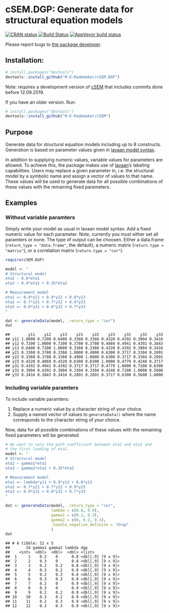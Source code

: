 
<!-- README.md is generated from README.Rmd. Please edit that file -->

# cSEM.DGP: Generate data for structural equation models

[![CRAN
status](https://www.r-pkg.org/badges/version/cSEM.DGP)](https://cran.r-project.org/package=cSEM.DGP)
[![Build
Status](https://travis-ci.com/M-E-Rademaker/cSEM.DGP.svg?branch=master)](https://travis-ci.com/M-E-Rademaker/cSEM.DGP)
[![AppVeyor build
status](https://ci.appveyor.com/api/projects/status/github/M-E-Rademaker/cSEM.DGP?branch=master&svg=true)](https://ci.appveyor.com/project/M-E-Rademaker/cSEM.DGP)

Please report bugs to [the package
developer](mailto:manuel.rademaker@uni-wuerzburg.de).

## Installation:

``` r
# install.packages("devtools")
devtools::install_github("M-E-Rademaker/cSEM.DGP")
```

Note: requires a development version of
[cSEM](https://github.com/M-E-Rademaker/cSEM) that includes commits done
before 12.09.2019.

If you have an older version. Run:

``` r
# install.packages("devtools")
devtools::install_github("M-E-Rademaker/cSEM")
```

## Purpose

Generate data for structural equation models including up to 8
constructs. Generation is based on parameter values given in [lavaan
model syntax](http://lavaan.ugent.be/tutorial/syntax1.html).

In addition to supplying numeric values, variable values for parameters
are allowed. To achieve this, the package makes use of
[lavaan](http://lavaan.ugent.be/)’s labeling capabilities. Users may
replace a given parameter in, i.e. the structural model by a symbolic
name and assign a vector of values to that name. These values will be
used to generate data for all possible combinations of these values with
the remaining fixed parameters.

## Examples

### Without variable paramters

Simply write your model as usual in lavaan model syntax. Add a fixed
numeric value for each parameter. Note, currently you must either set
all paramters or none. The type of output can be choosen. Either a
data.frame (`return_type = "data.frame"`, the default), a numeric matrix
(`return.type = "matrix"`), or a correlation matrix (`return.type =
"cor"`).

``` r
require(cSEM.DGP)

model <- "
# Structural model
eta2 ~ 0.6*eta1
eta3 ~ 0.4*eta1 + 0.35*eta2

# Measurement model
eta1 =~ 0.8*y11 + 0.9*y12 + 0.8*y13
eta2 =~ 0.7*y21 + 0.7*y22 + 0.9*y23
eta3 =~ 0.9*y31 + 0.8*y32 + 0.7*y33
"

dat <- generateData(model, .return_type = "cor")
dat
```

    ##        y11    y12    y13    y21    y22    y23    y31    y32    y33
    ## y11 1.0000 0.7200 0.6400 0.3360 0.3360 0.4320 0.4392 0.3904 0.3416
    ## y12 0.7200 1.0000 0.7200 0.3780 0.3780 0.4860 0.4941 0.4392 0.3843
    ## y13 0.6400 0.7200 1.0000 0.3360 0.3360 0.4320 0.4392 0.3904 0.3416
    ## y21 0.3360 0.3780 0.3360 1.0000 0.4900 0.6300 0.3717 0.3304 0.2891
    ## y22 0.3360 0.3780 0.3360 0.4900 1.0000 0.6300 0.3717 0.3304 0.2891
    ## y23 0.4320 0.4860 0.4320 0.6300 0.6300 1.0000 0.4779 0.4248 0.3717
    ## y31 0.4392 0.4941 0.4392 0.3717 0.3717 0.4779 1.0000 0.7200 0.6300
    ## y32 0.3904 0.4392 0.3904 0.3304 0.3304 0.4248 0.7200 1.0000 0.5600
    ## y33 0.3416 0.3843 0.3416 0.2891 0.2891 0.3717 0.6300 0.5600 1.0000

### Including variable paramters

To include variable paramters:

1.  Replace a numeric value by a character string of your choice.
2.  Supply a named vector of values to `generateData()` where the name
    corresponds to the character string of your choice.

Now, data for all possible combinations of these values with the
remaining fixed parameters will be generated

``` r
# We want to vary the path coefficient between eta2 and eta1 and 
# the first loading of eta1.
model <- "
# Structural model
eta2 ~ gamma1*eta1
eta3 ~ gamma2*eta1 + 0.35*eta2

# Measurement model
eta1 =~ lambda*y11 + 0.9*y12 + 0.8*y13
eta2 =~ 0.7*y21 + 0.7*y22 + 0.9*y23
eta3 =~ 0.9*y31 + 0.8*y32 + 0.7*y33
"

dat <- generateData(model, .return_type = "cor", 
                    lambda = c(0.8, 0.9),
                    gamma1 = c(0.2, 0.3),
                    gamma2 = c(0, 0.2, 0.3),
                    .handle_negative_definite = "drop"
                    )
dat
```

    ## # A tibble: 12 x 5
    ##       Id gamma1 gamma2 lambda dgp              
    ##    <int>  <dbl>  <dbl>  <dbl> <list>           
    ##  1     1    0.2    0      0.8 <dbl[,9] [9 x 9]>
    ##  2     2    0.3    0      0.8 <dbl[,9] [9 x 9]>
    ##  3     3    0.2    0.2    0.8 <dbl[,9] [9 x 9]>
    ##  4     4    0.3    0.2    0.8 <dbl[,9] [9 x 9]>
    ##  5     5    0.2    0.3    0.8 <dbl[,9] [9 x 9]>
    ##  6     6    0.3    0.3    0.8 <dbl[,9] [9 x 9]>
    ##  7     7    0.2    0      0.9 <dbl[,9] [9 x 9]>
    ##  8     8    0.3    0      0.9 <dbl[,9] [9 x 9]>
    ##  9     9    0.2    0.2    0.9 <dbl[,9] [9 x 9]>
    ## 10    10    0.3    0.2    0.9 <dbl[,9] [9 x 9]>
    ## 11    11    0.2    0.3    0.9 <dbl[,9] [9 x 9]>
    ## 12    12    0.3    0.3    0.9 <dbl[,9] [9 x 9]>
